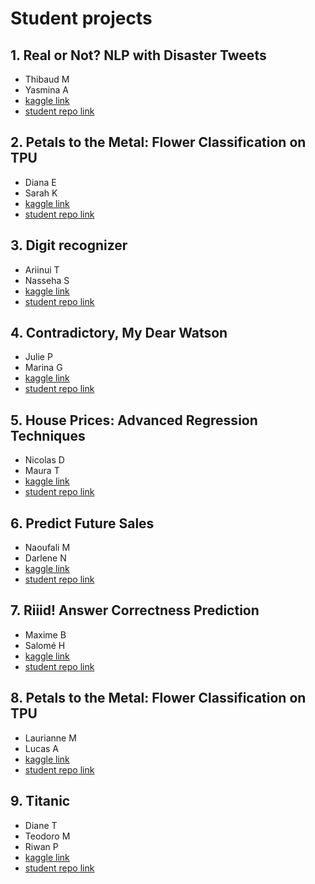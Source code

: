 # Student projects

## 1.  Real or Not? NLP with Disaster Tweets

* Thibaud M
* Yasmina A
* [kaggle link](https://www.kaggle.com/c/nlp-getting-started)
* [student repo link]()

## 2.  Petals to the Metal: Flower Classification on TPU

* Diana E
* Sarah K
* [kaggle link](https://www.kaggle.com/c/tpu-getting-started/rules)
* [student repo link](https://github.com/sarahkervran/Petals_to_Metal-Flower_Classification)

## 3.  Digit recognizer

* Ariinui T
* Nasseha S
* [kaggle link](https://www.kaggle.com/c/digit-recognizer)
* [student repo link](https://github.com/Nasseha/ML)

## 4.  Contradictory, My Dear Watson

* Julie P
* Marina G
* [kaggle link](https://www.kaggle.com/c/contradictory-my-dear-watson)
* [student repo link](https://github.com/Julie-Perron/Projet-ANN-SVN-MarinaGourin-JuliePerron)

## 5.  House Prices: Advanced Regression Techniques

* Nicolas D
* Maura T
* [kaggle link](https://www.kaggle.com/c/house-prices-advanced-regression-techniques)
* [student repo link](https://github.com/nicolbl95/Repo-Python)

## 6.  Predict Future Sales

* Naoufali M
* Darlene N
* [kaggle link](https://www.kaggle.com/c/competitive-data-science-predict-future-sales)
* [student repo link]()

## 7.  Riiid! Answer Correctness Prediction

* Maxime B
* Salomé H
* [kaggle link](https://www.kaggle.com/c/riiid-test-answer-prediction)
* [student repo link](https://github.com/salome-hennebois/Big-Data-sous-Python)

## 8.  Petals to the Metal: Flower Classification on TPU

* Laurianne M
* Lucas A
* [kaggle link](https://www.kaggle.com/c/tpu-getting-started)
* [student repo link](https://github.com/Delta9-bit/ML-Class-)

## 9.  Titanic

* Diane T
* Teodoro M
* Riwan P
* [kaggle link](https://github.com/JeffAbrahamson/IAE-ann-svm/issues/url)
* [student repo link](https://github.com/teodoromouniertebas/KaggleDianeTeodoroRiwan)
